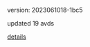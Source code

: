 version: 2023061018-1bc5

updated 19 avds

[details](https://github.com/0x74f917491bfa7ebfa379/ali_avd_db/blob/master/change_log/2023/06/10/18/1bc5.txt)